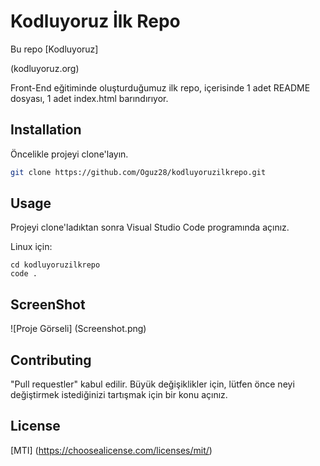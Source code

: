 # Kodluyoruz İlk Repo
Bu repo 
[Kodluyoruz]

(kodluyoruz.org) 

Front-End eğitiminde oluşturduğumuz ilk repo, içerisinde 1 adet README dosyası, 1 adet index.html barındırıyor.

## Installation
Öncelikle projeyi clone'layın.

```bash
git clone https://github.com/Oguz28/kodluyoruzilkrepo.git
```

## Usage
Projeyi clone'ladıktan sonra Visual Studio Code programında açınız.

Linux için:

```linux
cd kodluyoruzilkrepo
code . 
```
## ScreenShot
![Proje Görseli]
(Screenshot.png)

## Contributing
"Pull requestler" kabul edilir. Büyük değişiklikler için, lütfen önce neyi değiştirmek istediğinizi tartışmak için bir konu açınız.

## License
[MTI]
(https://choosealicense.com/licenses/mit/)

